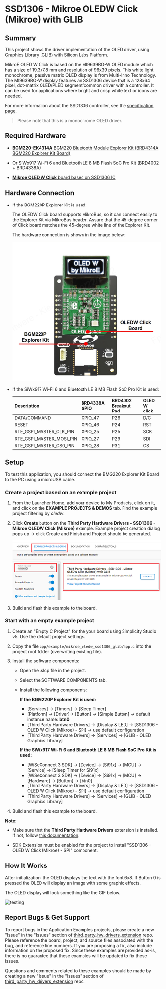 # SSD1306 - Mikroe OLEDW Click (Mikroe) with GLIB #

## Summary ##

This project shows the driver implementation of the OLED driver, using Graphics Library (GLIB) with Silicon Labs Platform.

MikroE OLED W Click is based on the MI9639BO-W OLED module which has a size of 19.3x7.8 mm and resolution of 96x39 pixels. This white light monochrome, passive matrix OLED display is from Multi-Inno Technology. The MI9639BO-W display features an SSD1306 device that is a 128x64 pixel, dot-matrix OLED/PLED segment/common driver with a controller. It can be used for applications where bright and crisp white text or icons are needed.

For more information about the SSD1306 controller, see the [specification page](https://www.mikroe.com/oled-w-click).

>Please note that this is a monochrome OLED driver.

## Required Hardware ##

- [**BGM220-EK4314A** BGM220 Bluetooth Module Explorer Kit (BRD4314A BGM220 Explorer Kit Board)](https://www.silabs.com/development-tools/wireless/bluetooth/bgm220-explorer-kit)

- Or [SiWx917 Wi-Fi 6 and Bluetooth LE 8 MB Flash SoC Pro Kit](https://www.silabs.com/development-tools/wireless/wi-fi/siwx917-pk6031a-wifi-6-bluetooth-le-soc-pro-kit) (BRD4002 + BRD4338A)

- [**Mikroe OLED W Click** board based on SSD1306 IC](https://www.mikroe.com/oled-w-click)

## Hardware Connection ##

- If the BGM220P Explorer Kit is used:

  The OLEDW Click board supports MikroBus, so it can connect easily to the Explorer Kit via MikroBus header. Assure that the 45-degree corner of Click board matches the 45-degree white line of the Explorer Kit.

  The hardware connection is shown in the image below:

  ![board](image/hardware_connection.png "Hardware connection")

- If the SiWx917 Wi-Fi 6 and Bluetooth LE 8 MB Flash SoC Pro Kit is used:

  | Description              | BRD4338A GPIO | BRD4002 Breakout Pad | OLED W click       |
  | -------------------------| ------------- | -------------------- | ------------------ |
  | DATA/COMMAND             | GPIO_47       | P26                  | D/C                |
  | RESET                    | GPIO_46       | P24                  | RST                |
  | RTE_GSPI_MASTER_CLK_PIN  | GPIO_25       | P25                  | SCK                |
  | RTE_GSPI_MASTER_MOSI_PIN | GPIO_27       | P29                  | SDI                |
  | RTE_GSPI_MASTER_CS0_PIN  | GPIO_28       | P31                  | CS                 |

## Setup ##

To test this application, you should connect the BMG220 Explorer Kit Board to the PC using a microUSB cable.

### Create a project based on an example project ###

1. From the Launcher Home, add your device to My Products, click on it, and click on the **EXAMPLE PROJECTS & DEMOS** tab. Find the example project filtering by *oledw*.

2. Click **Create** button on the **Third Party Hardware Drivers - SSD1306 - Mikroe OLEDW Click (Mikroe)** example. Example project creation dialog pops up -> click Create and Finish and Project should be generated.

   ![Create_example](image/create_example.png)

3. Build and flash this example to the board.

### Start with an empty example project ###

1. Create an "Empty C Project" for the your board using Simplicity Studio v5. Use the default project settings.

2. Copy the file `app/example/mikroe_oledw_ssd1306_glib/app.c` into the project root folder (overwriting existing file).

3. Install the software components:

    - Open the .slcp file in the project.

    - Select the SOFTWARE COMPONENTS tab.

    - Install the following components:

      **If the BGM220P Explorer Kit is used:**

        - [Services] → [Timers] → [Sleep Timer]
        - [Platform] → [Driver]→ [Button] → [Simple Button] → default instance name: **btn0**
        - [Third Party Hardware Drivers] → [Display & LED] → [SSD1306 - OLED W Click (Mikroe) - SPI] → use default configuration
        - [Third Party Hardware Drivers] → [Services] → [GLIB - OLED Graphics Library]

      **If the SiWx917 Wi-Fi 6 and Bluetooth LE 8 MB Flash SoC Pro Kit is used:**

        - [WiSeConnect 3 SDK] → [Device] → [Si91x] → [MCU] → [Service] → [Sleep Timer for Si91x]
        - [WiSeConnect 3 SDK] → [Device] → [Si91x] → [MCU] → [Hardware] → [Button] → [btn0]
        - [Third Party Hardware Drivers] → [Display & LED] → [SSD1306 - OLED W Click (Mikroe) - SPI] → use default configuration
        - [Third Party Hardware Drivers] → [Services] → [GLIB - OLED Graphics Library]

4. Build and flash this example to the board.

**Note:**

- Make sure that the **Third Party Hardware Drivers** extension is installed. If not, follow [this documentation](https://github.com/SiliconLabs/third_party_hw_drivers_extension/blob/master/README.md#how-to-add-to-simplicity-studio-ide).

- SDK Extension must be enabled for the project to install "SSD1306 - OLED W Click (Mikroe) - SPI" component.

## How It Works ##

After initialization, the OLED displays the text with the font 6x8. If Button 0 is pressed the OLED will display an image with some graphic effects.

The OLED display will look something like the GIF below.

![testing](image/testing_result.gif)

## Report Bugs & Get Support ##

To report bugs in the Application Examples projects, please create a new "Issue" in the "Issues" section of [third_party_hw_drivers_extension](https://github.com/SiliconLabs/third_party_hw_drivers_extension) repo. Please reference the board, project, and source files associated with the bug, and reference line numbers. If you are proposing a fix, also include information on the proposed fix. Since these examples are provided as-is, there is no guarantee that these examples will be updated to fix these issues.

Questions and comments related to these examples should be made by creating a new "Issue" in the "Issues" section of [third_party_hw_drivers_extension](https://github.com/SiliconLabs/third_party_hw_drivers_extension) repo.
